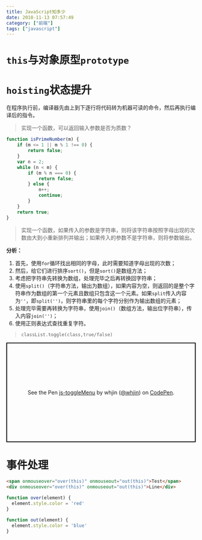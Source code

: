 ```yaml
---
title: JavaScript知多少
date: 2018-11-13 07:57:49
category: ["前端"]
tags: ["javascript"]
---
```


# `this`与对象原型`prototype` #

# `hoisting`状态提升 #

在程序执行前，编译器先由上到下逐行将代码转为机器可读的命令，然后再执行编译后的指令。

> 实现一个函数，可以返回输入参数是否为质数？

<!--more-->

```javascript
function isPrimeNumber(m) {
    if (m <= 1 || m % 1 !== 0) {
        return false;
    }
    var n = 2;
    while (n < m) {
        if (m % n === 0) {
            return false;
        } else {
            n++;
            continue;
        }
    }
    return true;
}
```

> 实现一个函数，如果传入的参数是字符串，则将该字符串按照字母出现的次数由大到小重新排列并输出；如果传入的参数不是字符串，则将参数输出。

**分析：**

1. 首先，使用`for`循环找出相同的字母，此时需要知道字母出现的次数；
2. 然后，给它们进行排序`sort()`，但是`sort()`是数组方法；
3. 考虑把字符串先转换为数组，处理完毕之后再转换回字符串；
4. 使用`split()`（字符串方法，输出为数组），如果内容为空，则返回的是整个字符串作为数组的第一个元素且数组只包含这一个元素。如果`split`传入内容为`''`，即`split('')`，则字符串里的每个字符分别作为输出数组的元素；
5. 处理完毕需要再转换为字符串，使用`join()`（数组方法，输出位字符串），传入内容`join('')`；
6. 使用正则表达式查找重复字符。

> `classList.toggle(class,true/false)`

<p class="codepen" data-height="365" data-theme-id="0" data-default-tab="html,result" data-user="whjin" data-slug-hash="MRdePN" style="height: 265px; box-sizing: border-box; display: flex; align-items: center; justify-content: center; border: 2px solid black; margin: 1em 0; padding: 1em;" data-pen-title="js-toggleMenu">
  <span>See the Pen <a href="https://codepen.io/whjin/pen/MRdePN/">
  js-toggleMenu</a> by whjin (<a href="https://codepen.io/whjin">@whjin</a>)
  on <a href="https://codepen.io">CodePen</a>.</span>
</p>
<script async src="https://static.codepen.io/assets/embed/ei.js"></script>

# 事件处理 #

```html
<span onmouseover="over(this)" onmouseout="out(this)">Test</span>
<div onmouseover="over(this)" onmouseout="out(this)">Line</div>
```

```javascript
function over(element) {
  element.style.color = 'red'
}

function out(element) {
  element.style.color = 'blue'
}
```

